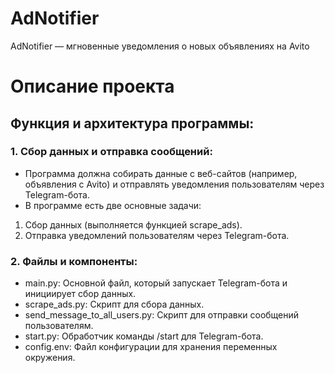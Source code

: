 # AdNotifier
AdNotifier — мгновенные уведомления о новых объявлениях на Avito

# Описание проекта
## Функция и архитектура программы:

### 1. Сбор данных и отправка сообщений:
+ Программа должна собирать данные с веб-сайтов (например, объявления с Avito) и отправлять уведомления пользователям через Telegram-бота.
+ В программе есть две основные задачи:
1. Сбор данных (выполняется функцией scrape_ads).
2. Отправка уведомлений пользователям через Telegram-бота.

### 2. Файлы и компоненты:
+ main.py: Основной файл, который запускает Telegram-бота и инициирует сбор данных.
+ scrape_ads.py: Скрипт для сбора данных.
+ send_message_to_all_users.py: Скрипт для отправки сообщений пользователям.
+ start.py: Обработчик команды /start для Telegram-бота.
+ config.env: Файл конфигурации для хранения переменных окружения.
